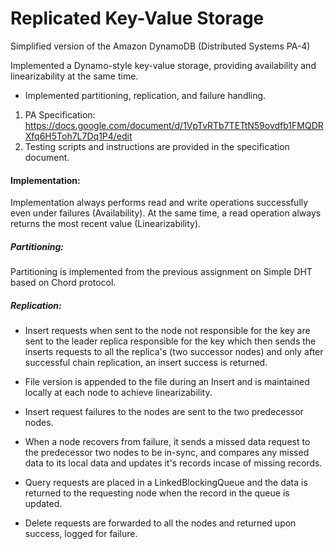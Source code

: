 # Replicated Key-Value Storage
Simplified version of the Amazon DynamoDB (Distributed Systems PA-4)

Implemented a Dynamo-style key-value storage, providing availability and linearizability at the same time.
- Implemented partitioning, replication, and failure handling.

1. PA Specification: https://docs.google.com/document/d/1VpTvRTb7TETtN59ovdfb1FMQDRXfq6H5Toh7L7Dq1P4/edit
2. Testing scripts and instructions are provided in the specification document.

#### Implementation:
Implementation always performs read and write operations successfully even under failures (Availability). At the same time, a read operation always returns the most recent value (Linearizability).

##### Partitioning:
Partitioning is implemented from the previous assignment on Simple DHT based on Chord protocol.

##### Replication:

- Insert requests when sent to the node not responsible for the key are sent to the leader replica responsible for the key which then sends the inserts requests to all the replica's (two successor nodes) and only after successful chain replication, an insert success is returned.

- File version is appended to the file during an Insert and is maintained locally at each node to achieve linearizability.

- Insert request failures to the nodes are sent to the two predecessor nodes.

- When a node recovers from failure, it sends a missed data request to the predecessor two nodes to be in-sync, and compares any missed data to its local data and updates it's records incase of missing records.

- Query requests are placed in a LinkedBlockingQueue and the data is returned to the requesting node when the record in the queue is updated.

- Delete requests are forwarded to all the nodes and returned upon success, logged for failure.


